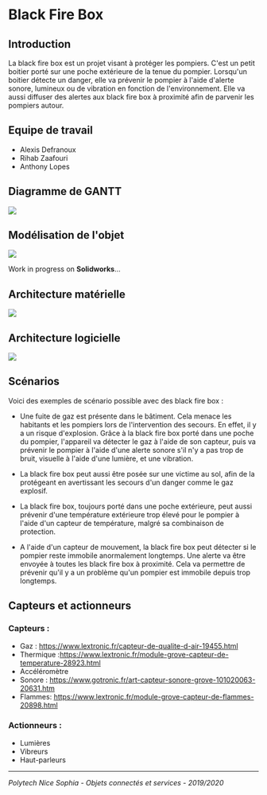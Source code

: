 # Black Fire Box

## Introduction

La black fire box est un projet visant à protéger les pompiers. C'est un petit boitier porté sur une poche extérieure de la tenue du pompier. Lorsqu'un boitier détecte un danger, elle va prévenir le pompier à l'aide d'alerte sonore, lumineux ou de vibration en fonction de l'environnement. Elle va aussi diffuser des alertes aux black fire box à proximité afin de parvenir les pompiers autour.

## Equipe de travail

- Alexis Defranoux
- Rihab Zaafouri
- Anthony Lopes

## Diagramme de GANTT

![](https://i.imgur.com/JGRhCEe.png)


## Modélisation de l'objet

![](https://i.imgur.com/FMSR8RV.jpg)

Work in progress on **Solidworks**...

## Architecture matérielle

![](https://i.imgur.com/SniWRkZ.png)

## Architecture logicielle

![](https://i.imgur.com/nSk2Hos.png)

## Scénarios

Voici des exemples de scénario possible avec des black fire box :

- Une fuite de gaz est présente dans le bâtiment. Cela menace les habitants et les pompiers lors de l'intervention des secours. En effet, il y a un risque d'explosion. Grâce à la black fire box porté dans une poche du pompier, l'appareil va détecter le gaz à l'aide de son capteur, puis va prévenir le pompier à l'aide d'une alerte sonore s'il n'y a pas trop de bruit, visuelle à l'aide d'une lumière, et une vibration.

- La black fire box peut aussi être posée sur une victime au sol, afin de la protégeant en avertissant les secours d'un danger comme le gaz explosif.

- La black fire box, toujours porté dans une poche extérieure, peut aussi prévenir d'une température extérieure trop élevé pour le pompier à l'aide d'un capteur de température, malgré sa combinaison de protection.

- A l'aide d'un capteur de mouvement, la black fire box peut détecter si le pompier reste immobile anormalement longtemps. Une alerte va être envoyée à toutes les black fire box à proximité. Cela va permettre de prévenir qu'il y a un problème qu'un pompier est immobile depuis trop longtemps.

## Capteurs et actionneurs

### Capteurs :
- Gaz : https://www.lextronic.fr/capteur-de-qualite-d-air-19455.html
- Thermique :https://www.lextronic.fr/module-grove-capteur-de-temperature-28923.html
- Accéléromètre
- Sonore : https://www.gotronic.fr/art-capteur-sonore-grove-101020063-20631.htm
- Flammes: https://www.lextronic.fr/module-grove-capteur-de-flammes-20898.html

### Actionneurs :
- Lumières 
- Vibreurs
- Haut-parleurs

----

*Polytech Nice Sophia - Objets connectés et services - 2019/2020*
